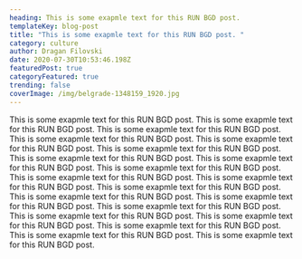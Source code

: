 ```yaml
---
heading: This is some exapmle text for this RUN BGD post.
templateKey: blog-post
title: "This is some exapmle text for this RUN BGD post. "
category: culture
author: Dragan Filovski
date: 2020-07-30T10:53:46.198Z
featuredPost: true
categoryFeatured: true
trending: false
coverImage: /img/belgrade-1348159_1920.jpg
---
```

This is some exapmle text for this RUN BGD post. This is some exapmle text for this RUN BGD post. This is some exapmle text for this RUN BGD post. This is some exapmle text for this RUN BGD post. This is some exapmle text for this RUN BGD post. This is some exapmle text for this RUN BGD post. This is some exapmle text for this RUN BGD post. This is some exapmle text for this RUN BGD post. This is some exapmle text for this RUN BGD post. This is some exapmle text for this RUN BGD post. This is some exapmle text for this RUN BGD post. This is some exapmle text for this RUN BGD post. This is some exapmle text for this RUN BGD post. This is some exapmle text for this RUN BGD post. This is some exapmle text for this RUN BGD post. This is some exapmle text for this RUN BGD post. This is some exapmle text for this RUN BGD post. This is some exapmle text for this RUN BGD post. This is some exapmle text for this RUN BGD post. This is some exapmle text for this RUN BGD post.